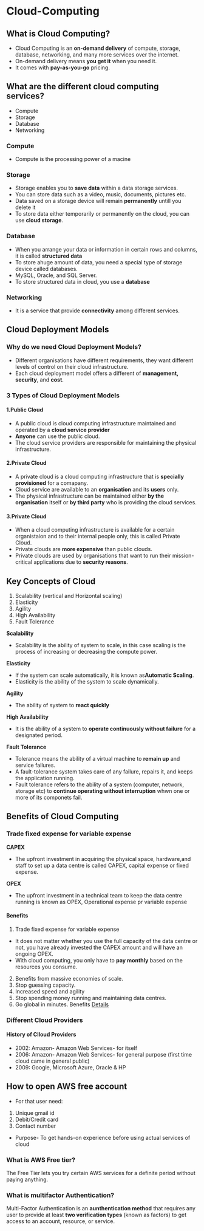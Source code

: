 # Cloud-Computing

## What is Cloud Computing?
* Cloud Computing is an **on-demand delivery** of compute, storage, database, networking, and many more services over the internet.
* On-demand delivery means **you get it** when you need it.
* It comes with **pay-as-you-go** pricing.

## What are the different cloud computing services?
* Compute
* Storage
* Database
* Networking

### Compute
* Compute is the processing power of a macine

### Storage
* Storage enables you to **save data** within a data storage services.
* You can store data such as a video, music, documents, pictures etc.
* Data saved on a storage device will remain **permanently** untill you delete it
* To store data either temporarily or permanently on the cloud, you can use **cloud storage**.

### Database
* When you arrange your data or information in certain rows and columns, it is called **structured data**
* To store ahuge amount of data, you need a special type of storage device called databases.
* MySQL, Oracle, and SQL Server.
* To store structured data in cloud, you use a **database**

### Networking
* It is a service that provide **connectivity** among different services.

## Cloud Deployment Models
### Why do we need Cloud Deployment Models?
* Different organisations have different requirements, they want different levels of control on their cloud infrastructure.
* Each cloud deployment model offers a different of **management, security**, and **cost**.

### 3 Types of Cloud Deployment Models
#### 1.Public Cloud
* A public cloud is cloud computing infrastructure maintained and operated by a **cloud service provider**
* **Anyone** can use the public cloud.
* The cloud service providers are responsible for maintaining the physical infrastructure.

#### 2.Private Cloud
* A private cloud is a cloud computing infrastructure that is **specially provisioned** for a comapany.
* Cloud service are available to an **organisation** and its **users** only.
* The physical infrastructure can be maintained either **by the organisation** itself or **by third party** who is providing the cloud services.

#### 3.Private Cloud
* When a cloud computing infrastructure is available for a certain organistaion and to their internal people only, this is called Private Cloud.
* Private clouds are **more expensive** than public clouds.
* Private clouds are used by organisations that want to run their mission-critical applications due to **security reasons**.

## Key Concepts of Cloud
1. Scalability (vertical and Horizontal scaling)
2. Elasticity
3. Agility
4. High Availability
5. Fault Tolerance 

**Scalability**
* Scalability is the ability of system to scale, in this case scaling is the process of increasing or decreasing the compute power.

**Elasticity**
* If the system can scale automatically, it is known as**Automatic Scaling**.
* Elasticity is the ability of the system to scale dynamically.

**Agility**
* The ability of system to **react quickly**

**High Availability**
* It is the ability of a system to **operate continuously without failure** for a designated period.

**Fault Tolerance**
* Tolerance means the ability of a virtual machine to **remain up** and service failures.
* A fault-tolerance system takes care of any failure, repairs it, and keeps the application running.
* Fault tolerance refers to the ability of a system (computer, network, storage etc) to **continue operating without interruption** whwn one or more of its componets fail.

## Benefits of Cloud Computing
### Trade fixed expense for variable expense
**CAPEX**
* The upfront investment in acquiring the physical space, hardware,and staff to set up a data centre is called CAPEX, capital expense or fixed expense.

**OPEX**
* The upfront investment in a technical team to keep the data centre running is known as OPEX, Operational expense pr variable expense

#### Benefits 
1. Trade fixed expense for variable expense
* It does not matter whether you use the full capacity  of the data centre or not, you have already invested the CAPEX amount and will have an ongoing OPEX.
* With cloud computing, you only have to **pay monthly** based on the resources you consume.  
2. Benefits from massive economies of scale.
3. Stop guessing capacity.
4. Increased speed and agility
5. Stop spending money running and maintaining data centres.
6. Go global in minutes.
Benefits [Details](https://docs.aws.amazon.com/whitepapers/latest/aws-overview/six-advantages-of-cloud-computing.html)

### Different Cloud Providers
#### History of Clloud Providers
* 2002: Amazon- Amazon Web Services- for itself
* 2006: Amazon- Amazon Web Services- for general purpose (first time cloud came in general public)
* 2009: Google, Microsoft Azure, Oracle & HP

## How to open AWS free account
* For that user need:
1. Unique gmail id
2. Debit/Credit card
3. Contact number

* Purpose- To get hands-on experience before using actual services of cloud

### What is AWS Free tier?
The Free Tier lets you try certain AWS services for a definite period without paying anything. 

### What is multifactor Authentication?
Multi-Factor Authentication is an **aunthentication method** that requires any user to provide at least **two verification types** (known as factors) to get access to an account, resource, or service.


